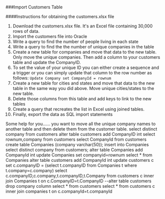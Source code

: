###Import Customers Table

####Instructions for obtaining the customers.xlsx file

1. Download the customers.xlsx file. It's an Excel file containing 30,000 rows of data. 
2. Import the customers file into Oracle
2. Write a query to find the number of people living in each state
3. Write a query to find the the number of unique companies in the table
4. Create a new table for companies and move that data to the new table. Only move the unique companies. Then add a column to your customers table and update the CompanyID.
5. To set the value of your unique ID you can either create a sequence and a trigger or you can simply update that column to the row number as follows: ```Update Company set CompanyId = rownum``` 
6. Create a new table for cities and states and move that data to the new table in the same way you did above. Move unique cities/states to the new table. 
7. Delete those columns from this table and add keys to link to the new tables
8. Create a query that recreates the list in Excel using joined tables.
9. Finally, export the data as SQL import statements


Some help for you......
you want to move all the unique company names to another table 
and then delete them from the customer table.
select distinct company from customers 
alter table customers add CompanyID int
select rownum,company from customers
select CompanyId from customers
create table Companies (company varchar(50));
insert into Companies select distinct company from customers;
alter table Companies add CompanyId int
update Companies set companyid=rownum
select * from Companies
alter table customers add CompanyId int
update customers c set c.companyID = (select t.companyID from
Companies t where t.company=c.company)
select c.companyID,c.company,t.companyID,t.Company from
customers c inner join Companies t on c.CompanyID=t.CompanyID
--alter table customers drop company column
select * from customers
select * from customers c inner join companies t on c.companyId=t.companyId